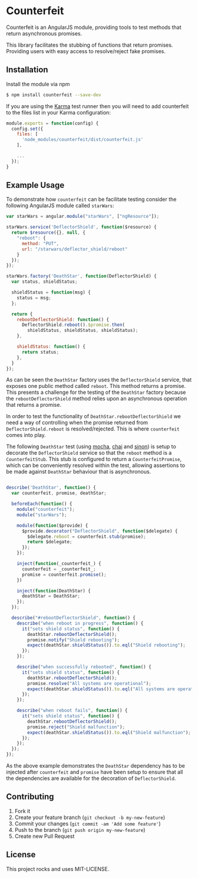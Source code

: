 # Counterfeit

Counterfeit is an AngularJS module, providing tools to test methods
that return asynchronous promises.

This library facilitates the stubbing of functions that return
promises. Providing users with easy access to resolve/reject fake
promises.

## Installation

Install the module via npm

```bash
$ npm install counterfeit --save-dev
```

If you are using the [Karma](http://karma-runner.github.io) test runner
then you will need to add counterfeit to the files list in your Karma
configuration:

```javascript
module.exports = function(config) {
  config.set({
    files: [
      'node_modules/counterfeit/dist/counterfeit.js'
    ],

    ...
  });
}

```

## Example Usage

To demonstrate how `counterfeit` can be facilitate testing consider the
following AngularJS module called `starWars`:

```javascript
var starWars = angular.module("starWars", ["ngResource"]);

starWars.service('DeflectorShield', function($resource) {
  return $resource({}, null, {
    "reboot": {
      method: "PUT",
      url: "/starwars/deflector_shield/reboot"
    }
  });
});

starWars.factory('DeathStar', function(DeflectorShield) {
  var status, shieldStatus;

  shieldStatus = function(msg) {
    status = msg;
  };

  return {
    rebootDeflectorShield: function() {
      DeflectorShield.reboot().$promise.then(
        shieldStatus, shieldStatus, shieldStatus);
    },

    shieldStatus: function() {
      return status;
    },
  }
});
```

As can be seen the `DeathStar` factory uses the `DeflectorShield`
service, that exposes one public method called `reboot`. This method
returns a promise. This presents a challenge for the testing of the
`DeathStar` factory because the `rebootDeflectorShield` method relies
upon an asynchronous operation that returns a promise.

In order to test the functionality of `DeathStar.rebootDeflectorShield`
we need a way of controlling when the promise returned from
`DeflectorShield.reboot` is resolved/rejected. This is where
`counterfeit` comes into play.

The following `DeathStar` test (using [mocha](https://github.com/mochajs/mocha),
[chai](http://chaijs.com) and [sinon](http://sinonjs.org)) is setup to
decorate the `DeflectorShield` service so that the `reboot` method is a
`CounterfeitStub`. This stub is configured to return a
`CounterfeitPromise`, which can be conveniently resolved within the
test, allowing assertions to be made against `DeathStar` behaviour that
is asynchronous.

```javascript

describe('DeathStar', function() {
  var counterfeit, promise, deathStar;

  beforeEach(function() {
    module("counterfeit");
    module("starWars");

    module(function($provide) {
      $provide.decorator("DeflectorShield", function($delegate) {
        $delegate.reboot = counterfeit.stub(promise);
        return $delegate;
      });
    });

    inject(function(_counterfeit_) {
      counterfeit = _counterfeit_;
      promise = counterfeit.promise();
    })

    inject(function(DeathStar) {
      deathStar = DeathStar;
    });
  });

  describe("#rebootDeflectorShield", function() {
    describe("when reboot in progress", function() {
      it("sets shield status", function() {
        deathStar.rebootDeflectorShield();
        promise.notify("Shield rebooting");
        expect(deathStar.shieldStatus()).to.eql("Shield rebooting");
      });
    });

    describe("when successfully rebooted", function() {
      it("sets shield status", function() {
        deathStar.rebootDeflectorShield();
        promise.resolve("All systems are operational");
        expect(deathStar.shieldStatus()).to.eql("All systems are operational");
      });
    });

    describe("when reboot fails", function() {
      it("sets shield status", function() {
        deathStar.rebootDeflectorShield();
        promise.reject("Shield malfunction");
        expect(deathStar.shieldStatus()).to.eql("Shield malfunction");
      });
    });
  });
});
```

As the above example demonstrates the `DeathStar` dependency has to be
injected after `counterfeit` and `promise` have been setup to ensure
that all the dependencies are available for the decoration of
`DeflectorShield`.

## Contributing

1. Fork it
2. Create your feature branch (`git checkout -b my-new-feature`)
3. Commit your changes (`git commit -am 'Add some feature'`)
4. Push to the branch (`git push origin my-new-feature`)
5. Create new Pull Request

## License
This project rocks and uses MIT-LICENSE.
